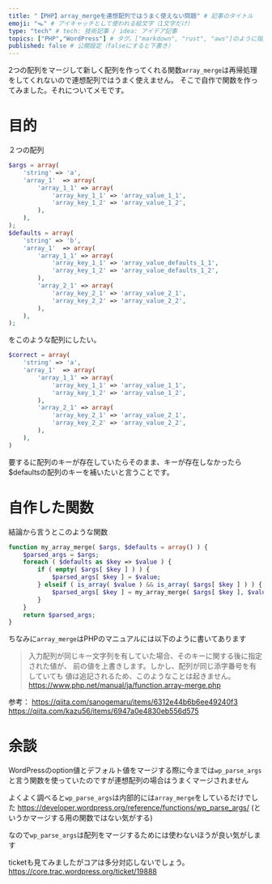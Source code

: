 ```yaml
---
title: "【PHP】array_mergeを連想配列ではうまく使えない問題" # 記事のタイトル
emoji: "🪤" # アイキャッチとして使われる絵文字（1文字だけ）
type: "tech" # tech: 技術記事 / idea: アイデア記事
topics: ["PHP","WordPress"] # タグ。["markdown", "rust", "aws"]のように指定する
published: false # 公開設定（falseにすると下書き）
---
```


2つの配列をマージして新しく配列を作ってくれる関数`array_merge`は再帰処理をしてくれないので連想配列ではうまく使えません。
そこで自作で関数を作ってみました。それについてメモです。

# 目的

２つの配列
```PHP
$args = array(
	'string' => 'a',
	'array_1'  => array(
		'array_1_1' => array(
			'array_key_1_1' => 'array_value_1_1',
			'array_key_1_2' => 'array_value_1_2',
		),
	),
);
$defaults = array(
	'string' => 'b',
	'array_1'  => array(
		'array_1_1' => array(
			'array_key_1_1' => 'array_value_defaults_1_1',
			'array_key_1_2' => 'array_value_defaults_1_2',
		),
		'array_2_1' => array(
			'array_key_2_1' => 'array_value_2_1',
			'array_key_2_2' => 'array_value_2_2',
		),
	),
);
```
をこのような配列にしたい。

```PHP
$correct = array(
	'string' => 'a',
	'array_1'  => array(
		'array_1_1' => array(
			'array_key_1_1' => 'array_value_1_1',
			'array_key_1_2' => 'array_value_1_2',
		),
		'array_2_1' => array(
			'array_key_2_1' => 'array_value_2_1',
			'array_key_2_2' => 'array_value_2_2',
		),
	),
)
```
要するに配列のキーが存在していたらそのまま、キーが存在しなかったら$defaultsの配列のキーを補いたいと言うことです。

# 自作した関数

結論から言うとこのような関数
```PHP
function my_array_merge( $args, $defaults = array() ) {
	$parsed_args = $args;
	foreach ( $defaults as $key => $value ) {
		if ( empty( $args[ $key ] ) ) {
			$parsed_args[ $key ] = $value;
		} elseif ( is_array( $value ) && is_array( $args[ $key ] ) ) {
			$parsed_args[ $key ] = my_array_merge( $args[ $key ], $value );
		}
	}
	return $parsed_args;
}
```

ちなみに`array_merge`はPHPのマニュアルには以下のように書いてあります

> 入力配列が同じキー文字列を有していた場合、そのキーに関する後に指定された値が、 前の値を上書きします。しかし、配列が同じ添字番号を有していても 値は追記されるため、このようなことは起きません。
https://www.php.net/manual/ja/function.array-merge.php

参考：
https://qiita.com/sanogemaru/items/6312e44b6b6ee49240f3
https://qiita.com/kazu56/items/6947a0e4830eb556d575

# 余談
WordPressのoption値とデフォルト値をマージする際に今までは`wp_parse_args`と言う関数を使っていたのですが連想配列の場合はうまくマージされません

よくよく調べると`wp_parse_args`は内部的には`array_merge`をしているだけでした
https://developer.wordpress.org/reference/functions/wp_parse_args/
(というかマージする用の関数ではない気がする)

なので`wp_parse_args`は配列をマージするためには使わないほうが良い気がします

ticketも見てみましたがコアは多分対応しないでしょう。
https://core.trac.wordpress.org/ticket/19888
